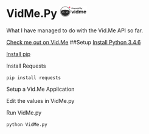 # VidMe.Py <a href="https://vid.me/TheLazyHatGuy"><img src="vidme_logos/logo_light_bg_powered_by.png" alt="Powered by VidMe" height="30"></a>

What I have managed to do with the Vid.Me API so far.

[Check me out on Vid.Me](https://vid.me/TheLazyHatGuy)
##Setup
[Install Python 3.4.6](https://www.python.org/downloads/release/python-346/)

[Install pip](https://pip.pypa.io/en/stable/installing/)

Install Requests
```
pip install requests
```

Setup a Vid.Me Application

Edit the values in VidMe.py

Run VidMe.py
```
python VidMe.py
```
